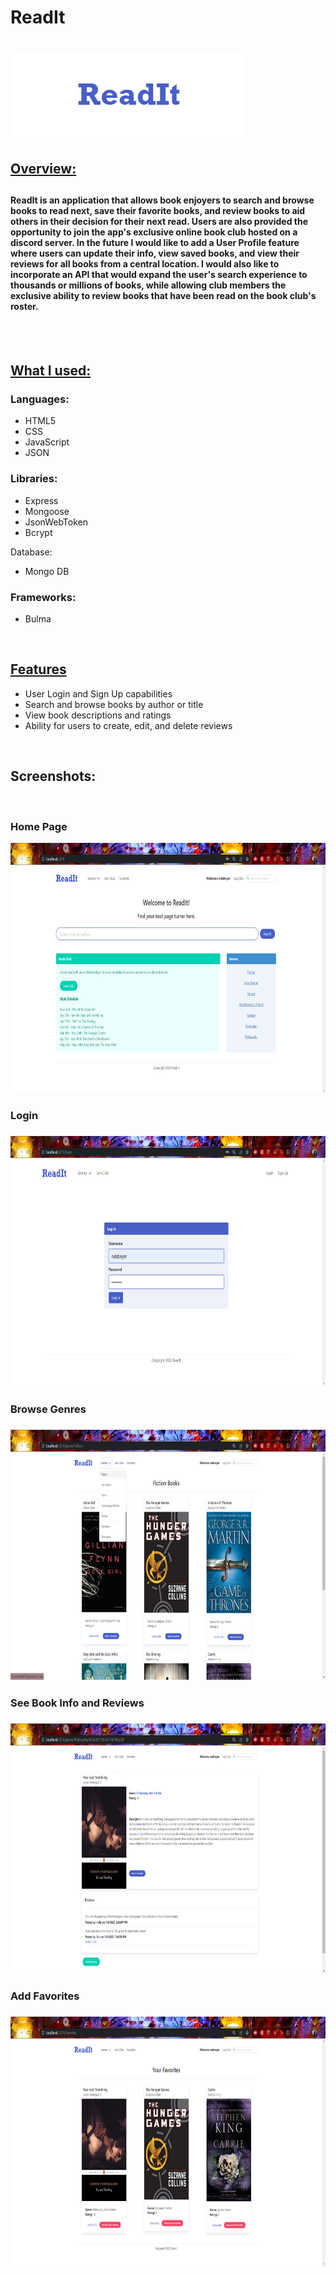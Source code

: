 <h1>ReadIt<h1>

<img src="https://github.com/brittaniejose/backend-project/blob/main/public/images/ReadIt.png?raw=true" alt="readit.png">

<h2><u>Overview:</u><h2>

<h4>ReadIt is an application that allows book enjoyers to search and browse books to read next, save their favorite books, and review books to aid others in their decision for their next read. Users are also provided the opportunity to join the app's exclusive online book club hosted on a discord server. In the future I would like to add a User Profile feature where users can update their info, view saved books, and view their reviews for all books from a central location. I would also like to incorporate an API that would expand the user's search experience to thousands or millions of books, while allowing club members the exclusive ability to review books that have been read on the book club's roster.</h4>

</br>
</br>
<h2><u>What I used:</u></h3>
<h3>Languages:</h3>
<ul>
    <li>HTML5</li>
    <li>CSS</li>
    <li>JavaScript</li>
    <li>JSON</li>
</ul>

<h3>Libraries:</h3>
<ul>
    <li>Express</li>
    <li>Mongoose</li>
    <li>JsonWebToken</li>
    <li>Bcrypt</li>
</ul

<h3>Database:</h3>
<ul>
    <li>Mongo DB</li>
</ul>

<h3>Frameworks:</h3>
<ul>
    <li>Bulma</li>
</ul>

</br>

<h2><u>Features</u></h2>
<ul>
    <li>User Login and Sign Up capabilities</li>
    <li>Search and browse books by author or title</li>
    <li>View book descriptions and ratings</li>
    <li>Ability for users to create, edit, and delete reviews</li>
</ul>

</br>

<h2>Screenshots:</h2>
<br />
<h3>Home Page</h3>
<img src="https://github.com/brittaniejose/backend-project/blob/main/public/images/readit-home.png?raw=true" alt="readit-home.png" width=700 height=400>
</br>
<h3>Login<h3>
<img src="https://github.com/brittaniejose/backend-project/blob/main/public/images/readit-login.png?raw=true" alt="readit-login.png" width=700 height=400>
</br>
<h3>Browse Genres<h3>
<img src="https://github.com/brittaniejose/backend-project/blob/main/public/images/readit-genre.png?raw=true" alt="readit-genre.png" width=700 height=400>
</br>
<h3>See Book Info and Reviews<h3>
<img src="https://github.com/brittaniejose/backend-project/blob/main/public/images/readit-bookinfo.png?raw=true" alt="readit-bookinfo.png" width=700 height=400>
</br>
<h3>Add Favorites<h3>
<img src="https://github.com/brittaniejose/backend-project/blob/main/public/images/readit-favorites.png?raw=true" alt="readit-favorites.png" width=700 height=400>




       
